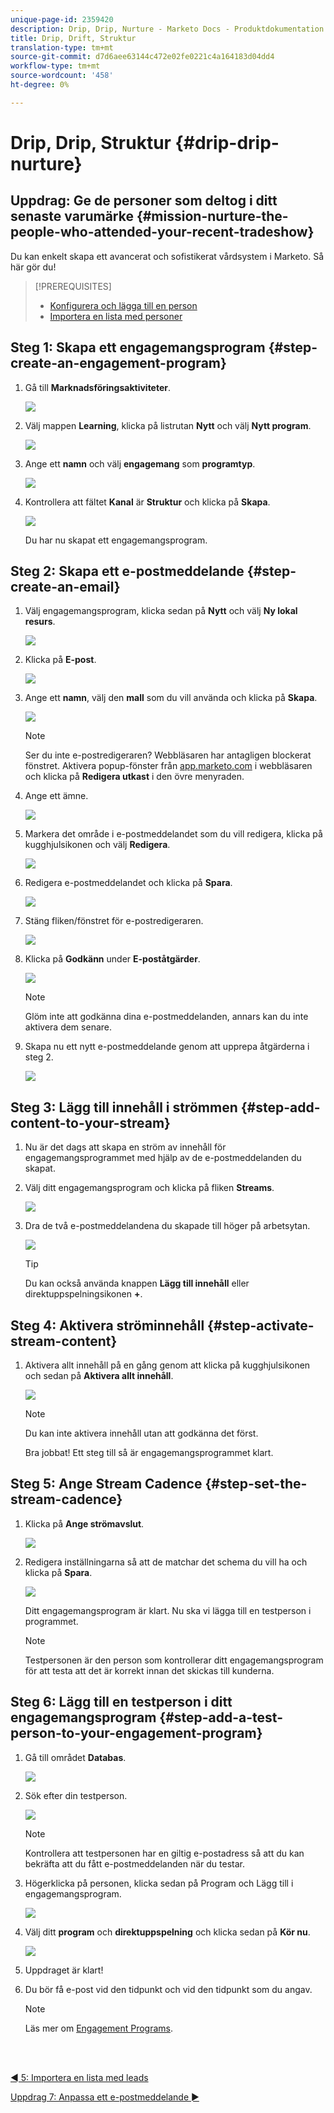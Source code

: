 ```yaml
---
unique-page-id: 2359420
description: Drip, Drip, Nurture - Marketo Docs - Produktdokumentation
title: Drip, Drift, Struktur
translation-type: tm+mt
source-git-commit: d7d6aee63144c472e02fe0221c4a164183d04dd4
workflow-type: tm+mt
source-wordcount: '458'
ht-degree: 0%

---
```



# Drip, Drip, Struktur {#drip-drip-nurture}

## Uppdrag: Ge de personer som deltog i ditt senaste varumärke {#mission-nurture-the-people-who-attended-your-recent-tradeshow}

Du kan enkelt skapa ett avancerat och sofistikerat vårdsystem i Marketo. Så här gör du!

>[!PREREQUISITES]
>
>* [Konfigurera och lägga till en person](/help/marketo/getting-started/quick-wins/get-set-up-and-add-a-person.md)
>* [Importera en lista med personer](/help/marketo/getting-started/quick-wins/import-a-list-of-people.md)


## Steg 1: Skapa ett engagemangsprogram {#step-create-an-engagement-program}

1. Gå till **Marknadsföringsaktiviteter**.

   ![](assets/one-3.png)

1. Välj mappen **Learning**, klicka på listrutan **Nytt** och välj **Nytt program**.

   ![](assets/two-4.png)

1. Ange ett **namn** och välj **engagemang** som **programtyp**.

   ![](assets/three-3.png)

1. Kontrollera att fältet **Kanal** är **Struktur** och klicka på **Skapa**.

   ![](assets/four-2.png)

   Du har nu skapat ett engagemangsprogram.

## Steg 2: Skapa ett e-postmeddelande {#step-create-an-email}

1. Välj engagemangsprogram, klicka sedan på **Nytt** och välj **Ny lokal resurs**.

   ![](assets/five-3.png)

1. Klicka på **E-post**.

   ![](assets/six-3.png)

1. Ange ett **namn**, välj den **mall** som du vill använda och klicka på **Skapa**.

   ![](assets/seven-4.png)

   >[!NOTE]
   >
   >Ser du inte e-postredigeraren? Webbläsaren har antagligen blockerat fönstret. Aktivera popup-fönster från [app.marketo.com](https://app.marketo.com) i webbläsaren och klicka på **Redigera utkast** i den övre menyraden.

1. Ange ett ämne.

   ![](assets/eight-2.png)

1. Markera det område i e-postmeddelandet som du vill redigera, klicka på kugghjulsikonen och välj **Redigera**.

   ![](assets/nine-1.png)

1. Redigera e-postmeddelandet och klicka på **Spara**.

   ![](assets/ten-3.png)

1. Stäng fliken/fönstret för e-postredigeraren.

   ![](assets/eleven-3.png)

1. Klicka på **Godkänn** under **E-poståtgärder**.

   ![](assets/twelve-2.png)

   >[!NOTE]
   >
   >Glöm inte att godkänna dina e-postmeddelanden, annars kan du inte aktivera dem senare.

1. Skapa nu ett nytt e-postmeddelande genom att upprepa åtgärderna i steg 2.

   ![](assets/thirteen-2.png)

## Steg 3: Lägg till innehåll i strömmen {#step-add-content-to-your-stream}

1. Nu är det dags att skapa en ström av innehåll för engagemangsprogrammet med hjälp av de e-postmeddelanden du skapat.

1. Välj ditt engagemangsprogram och klicka på fliken **Streams**.

   ![](assets/fourteen-2.png)

1. Dra de två e-postmeddelandena du skapade till höger på arbetsytan.

   ![](assets/fifteen-2.png)

   >[!TIP]
   >
   >Du kan också använda knappen **Lägg till innehåll** eller direktuppspelningsikonen **+**.

## Steg 4: Aktivera ströminnehåll {#step-activate-stream-content}

1. Aktivera allt innehåll på en gång genom att klicka på kugghjulsikonen och sedan på **Aktivera allt innehåll**.

   ![](assets/image2014-9-24-12-3a48-3a28.png)

   >[!NOTE]
   >
   >Du kan inte aktivera innehåll utan att godkänna det först.

   Bra jobbat! Ett steg till så är engagemangsprogrammet klart.

## Steg 5: Ange Stream Cadence {#step-set-the-stream-cadence}

1. Klicka på **Ange strömavslut**.

   ![](assets/seventeen.png)

1. Redigera inställningarna så att de matchar det schema du vill ha och klicka på **Spara**.

   ![](assets/image2014-9-24-12-3a49-3a5.png)

   Ditt engagemangsprogram är klart. Nu ska vi lägga till en testperson i programmet.

   >[!NOTE]
   >
   >Testpersonen är den person som kontrollerar ditt engagemangsprogram för att testa att det är korrekt innan det skickas till kunderna.

## Steg 6: Lägg till en testperson i ditt engagemangsprogram {#step-add-a-test-person-to-your-engagement-program}

1. Gå till området **Databas**.

   ![](assets/nineteen-1.png)

1. Sök efter din testperson.

   ![](assets/twenty-1.png)

   >[!NOTE]
   >
   >Kontrollera att testpersonen har en giltig e-postadress så att du kan bekräfta att du fått e-postmeddelanden när du testar.

1. Högerklicka på personen, klicka sedan på Program och Lägg till i engagemangsprogram.

   ![](assets/twenty-one.png)

1. Välj ditt **program** och **direktuppspelning** och klicka sedan på **Kör nu**.

   ![](assets/twenty-two.png)

1. Uppdraget är klart!

1. Du bör få e-post vid den tidpunkt och vid den tidpunkt som du angav.

   >[!NOTE]
   >
   >Läs mer om [Engagement Programs](/help/marketo/product-docs/email-marketing/drip-nurturing/creating-an-engagement-program/understanding-engagement-programs.md).

<br> 

[◄ 5: Importera en lista med leads](/help/marketo/getting-started/quick-wins/import-a-list-of-people.md)

[Uppdrag 7: Anpassa ett e-postmeddelande ►](/help/marketo/getting-started/quick-wins/personalize-an-email.md)
